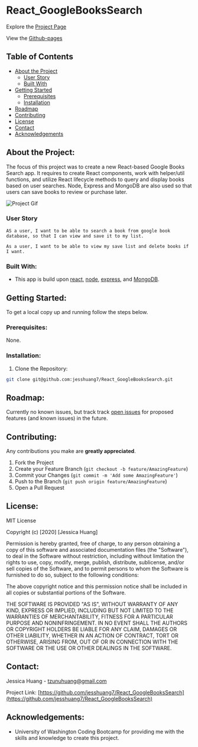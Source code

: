 # React_GoogleBooksSearch

Explore the [Project Page](https://github.com/jesshuang7/React_GoogleBooksSearch)

View the [Github-pages](https://jesshuang7.github.io/React_GoogleBooksSearch/)


## Table of Contents

* [About the Project](#about-the-project)
  * [User Story](#user-story)
  * [Built With](#built-with)
* [Getting Started](#getting-started)
  * [Prerequisites](#prerequisites)
  * [Installation](#installation)
* [Roadmap](#roadmap)
* [Contributing](#contributing)
* [License](#License)
* [Contact](#contact)
* [Acknowledgements](#acknowledgements)

## About the Project:
The focus of this project was to create a new React-based Google Books Search app. It requires to create React components, work with helper/util functions, and utilize React lifecycle methods to query and display books based on user searches. Node, Express and MongoDB are also used so that users can save books to review or purchase later.


![Project Gif](/create-react-express/client/public/React_GoogleBooksSearch.gif)

### User Story

```
AS a user, I want to be able to search a book from google book database, so that I can view and save it to my list. 

As a user, I want to be able to view my save list and delete books if I want. 

```

### Built With:
* This app is build upon [react](https://reactjs.org/), [node](https://nodejs.org/en/docs/), [express](https://expressjs.com/), and [MongoDB](https://www.mongodb.com/).

## Getting Started:
To get a local copy up and running follow the steps below.

### Prerequisites:
None.

### Installation:
1. Clone the Repository:
```sh
git clone git@github.com:jesshuang7/React_GoogleBooksSearch.git
```

## Roadmap:
Currently no known issues, but track track [open issues](https://github.com/jesshuang7/React_GoogleBooksSearch/issues ) for proposed features (and known issues) in the future.


## Contributing:
Any contributions you make are **greatly appreciated**.

1. Fork the Project
2. Create your Feature Branch (`git checkout -b feature/AmazingFeature`)
3. Commit your Changes (`git commit -m 'Add some AmazingFeature'`)
4. Push to the Branch (`git push origin feature/AmazingFeature`)
5. Open a Pull Request

## License:

MIT License

Copyright (c) [2020] [Jessica Huang]

Permission is hereby granted, free of charge, to any person obtaining a copy
of this software and associated documentation files (the "Software"), to deal
in the Software without restriction, including without limitation the rights
to use, copy, modify, merge, publish, distribute, sublicense, and/or sell
copies of the Software, and to permit persons to whom the Software is
furnished to do so, subject to the following conditions:

The above copyright notice and this permission notice shall be included in all
copies or substantial portions of the Software.

THE SOFTWARE IS PROVIDED "AS IS", WITHOUT WARRANTY OF ANY KIND, EXPRESS OR
IMPLIED, INCLUDING BUT NOT LIMITED TO THE WARRANTIES OF MERCHANTABILITY,
FITNESS FOR A PARTICULAR PURPOSE AND NONINFRINGEMENT. IN NO EVENT SHALL THE
AUTHORS OR COPYRIGHT HOLDERS BE LIABLE FOR ANY CLAIM, DAMAGES OR OTHER
LIABILITY, WHETHER IN AN ACTION OF CONTRACT, TORT OR OTHERWISE, ARISING FROM,
OUT OF OR IN CONNECTION WITH THE SOFTWARE OR THE USE OR OTHER DEALINGS IN THE
SOFTWARE.

## Contact:
Jessica Huang - tzunuhuang@gmail.com

Project Link: [https://github.com/jesshuang7/React_GoogleBooksSearch](https://github.com/jesshuang7/React_GoogleBooksSearch)

## Acknowledgements: 
* University of Washington Coding Bootcamp for providing me with the skills and knowledge to create this project. 
